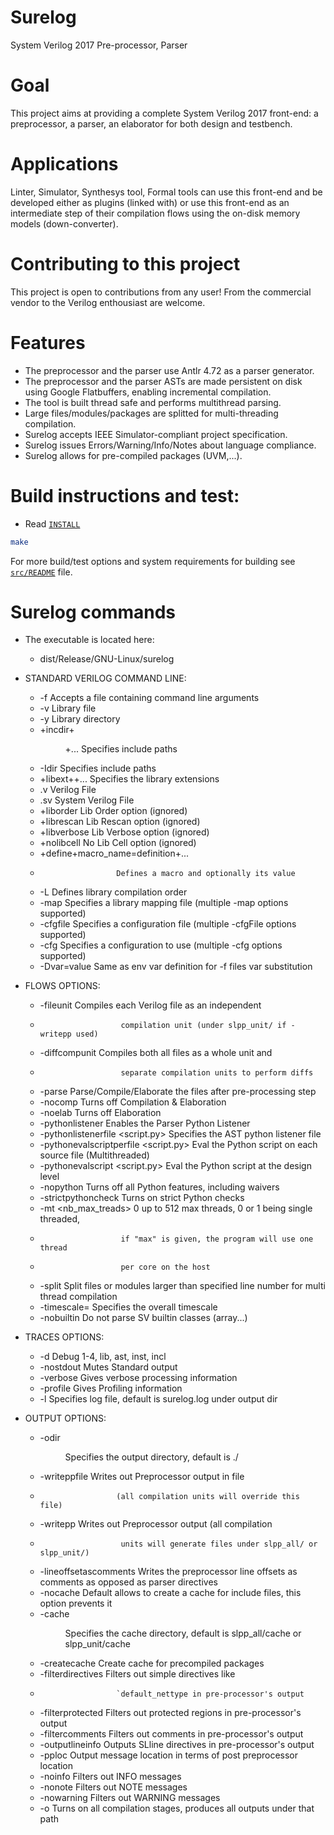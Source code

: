 # Surelog
System Verilog 2017 Pre-processor, Parser 

# Goal
This project aims at providing a complete System Verilog 2017 front-end: a preprocessor, a parser, an elaborator for both design and testbench. 

# Applications

Linter, Simulator, Synthesys tool, Formal tools can use this front-end and be developed either as plugins (linked with) or use this front-end as an intermediate step of their compilation flows using the on-disk memory models (down-converter).

# Contributing to this project

This project is open to contributions from any user! From the commercial vendor to the Verilog enthousiast are welcome.

# Features

 * The preprocessor and the parser use Antlr 4.72 as a parser generator.
 * The preprocessor and the parser ASTs are made persistent on disk using Google Flatbuffers, enabling incremental compilation.
 * The tool is built thread safe and performs multithread parsing.
 * Large files/modules/packages are splitted for multi-threading compilation.
 * Surelog accepts IEEE Simulator-compliant project specification.
 * Surelog issues Errors/Warning/Info/Notes about language compliance.
 * Surelog allows for pre-compiled packages (UVM,...).

# Build instructions and test: 

 * Read [`INSTALL`](INSTALL.md)

```bash
make
```

For more build/test options and system requirements for building see
[`src/README`](src/README.md) file.

# Surelog commands
 * The executable is located here:
   * dist/Release/GNU-Linux/surelog

 * STANDARD VERILOG COMMAND LINE:
   * -f <file>             Accepts a file containing command line arguments
   * -v <file>             Library file
   * -y <path>             Library directory
   * +incdir+<dir>+...     Specifies include paths
   * -Idir                 Specifies include paths
   * +libext+<extname>+... Specifies the library extensions
   * <file>.v              Verilog File
   * <file>.sv             System Verilog File
   * +liborder             Lib Order option (ignored)
   * +librescan            Lib Rescan option (ignored)
   * +libverbose           Lib Verbose option (ignored)
   * +nolibcell            No Lib Cell option (ignored)
   * +define+macro_name=definition+...
   *                      Defines a macro and optionally its value
   * -L <libName>          Defines library compilation order
   * -map <mapFile>        Specifies a library mapping file (multiple -map options supported)
   * -cfgfile <confiFile>  Specifies a configuration file (multiple -cfgFile options supported)
   * -cfg <configName>     Specifies a configuration to use (multiple -cfg options supported)
   * -Dvar=value           Same as env var definition for -f files var substitution
 * FLOWS OPTIONS:
   * -fileunit             Compiles each Verilog file as an independent
   *                       compilation unit (under slpp_unit/ if -writepp used)
   * -diffcompunit         Compiles both all files as a whole unit and
   *                       separate compilation units to perform diffs
   * -parse                Parse/Compile/Elaborate the files after pre-processing step
   * -nocomp               Turns off Compilation & Elaboration
   * -noelab               Turns off Elaboration
   * -pythonlistener       Enables the Parser Python Listener
   * -pythonlistenerfile <script.py> Specifies the AST python listener file
   * -pythonevalscriptperfile <script.py>  Eval the Python script on each source file (Multithreaded)
   * -pythonevalscript <script.py> Eval the Python script at the design level
   * -nopython             Turns off all Python features, including waivers
   * -strictpythoncheck    Turns on strict Python checks
   * -mt <nb_max_treads>   0 up to 512 max threads, 0 or 1 being single threaded,
   *                       if "max" is given, the program will use one thread
   *                       per core on the host
   * -split <line number>  Split files or modules larger than specified line number for multi thread compilation
   * -timescale=<timescale> Specifies the overall timescale
   * -nobuiltin            Do not parse SV builtin classes (array...)

 * TRACES OPTIONS:
   * -d <int>              Debug <level> 1-4, lib, ast, inst, incl
   * -nostdout             Mutes Standard output
   * -verbose              Gives verbose processing information
   * -profile              Gives Profiling information
   * -l <file>             Specifies log file, default is surelog.log under output dir

 * OUTPUT OPTIONS:
   * -odir <dir>           Specifies the output directory, default is ./
   * -writeppfile <file>   Writes out Preprocessor output in file
   *                      (all compilation units will override this file)
   * -writepp              Writes out Preprocessor output (all compilation
   *                       units will generate files under slpp_all/ or slpp_unit/)
   * -lineoffsetascomments Writes the preprocessor line offsets as comments as opposed as parser directives
   * -nocache              Default allows to create a cache for include files, this option prevents it
   *  -cache <dir>          Specifies the cache directory, default is slpp_all/cache or slpp_unit/cache
   * -createcache          Create cache for precompiled packages
   * -filterdirectives     Filters out simple directives like
   *                      `default_nettype in pre-processor's output
   * -filterprotected      Filters out protected regions in pre-processor's output
   * -filtercomments       Filters out comments in pre-processor's output
   * -outputlineinfo       Outputs SLline directives in pre-processor's output
   * -pploc                Output message location in terms of post preprocessor location
   * -noinfo               Filters out INFO messages
   * -nonote               Filters out NOTE messages
   * -nowarning            Filters out WARNING messages
   * -o <path>             Turns on all compilation stages, produces all outputs under that path


